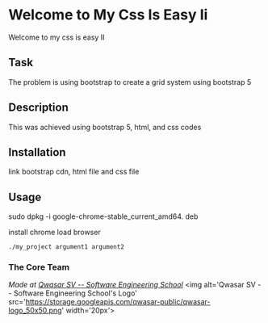 # Welcome to My Css Is Easy Ii
Welcome to my css is easy II

## Task
The problem is using bootstrap to create a grid system using bootstrap 5

## Description
This was achieved using bootstrap 5, html, and css codes

## Installation
link bootstrap cdn, html file and css file

## Usage
sudo dpkg -i google-chrome-stable_current_amd64. deb

install chrome
load browser
```
./my_project argument1 argument2
```

### The Core Team


<span><i>Made at <a href='https://qwasar.io'>Qwasar SV -- Software Engineering School</a></i></span>
<span><img alt='Qwasar SV -- Software Engineering School's Logo' src='https://storage.googleapis.com/qwasar-public/qwasar-logo_50x50.png' width='20px'></span>
